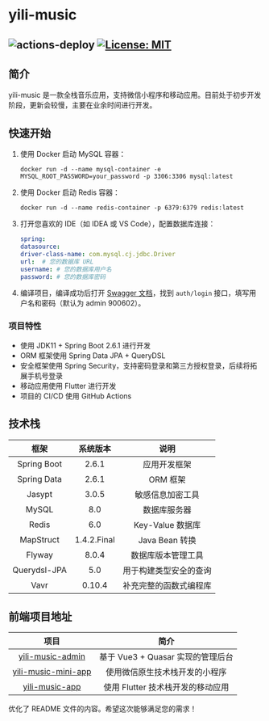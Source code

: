 # yili-music

![actions-deploy](https://github.com/xianhua347/yili-music/actions/workflows/deploy.yml/badge.svg)
[![License: MIT](https://img.shields.io/badge/License-MIT-yellow.svg)](https://opensource.org/licenses/MIT)
---

## 简介

yili-music 是一款全栈音乐应用，支持微信小程序和移动应用。目前处于初步开发阶段，更新会较慢，主要在业余时间进行开发。

## 快速开始

1. 使用 Docker 启动 MySQL 容器：
   ```shell
   docker run -d --name mysql-container -e MYSQL_ROOT_PASSWORD=your_password -p 3306:3306 mysql:latest
   ```
2. 使用 Docker 启动 Redis 容器：
   ```shell
   docker run -d --name redis-container -p 6379:6379 redis:latest
   ```
3. 打开您喜欢的 IDE（如 IDEA 或 VS Code），配置数据库连接：
   ```yml
   spring:
   datasource:
   driver-class-name: com.mysql.cj.jdbc.Driver
   url:  # 您的数据库 URL
   username: # 您的数据库用户名
   password: # 您的数据库密码
   ```
4. 编译项目，编译成功后打开 [Swagger 文档](localhost:8084/swagger-ui.html#/)，找到  `auth/login`  接口，填写用户名和密码（默认为 admin 900602）。

### 项目特性

- 使用 JDK11 + Spring Boot 2.6.1 进行开发
- ORM 框架使用 Spring Data JPA + QueryDSL
- 安全框架使用 Spring Security，支持密码登录和第三方授权登录，后续将拓展手机号登录
- 移动应用使用 Flutter 进行开发
- 项目的 CI/CD 使用 GitHub Actions

## 技术栈

|      框架      |    系统版本     |      说明       |
|:------------:|:-----------:|:-------------:|
| Spring Boot  |    2.6.1    |    应用开发框架     |
| Spring Data  |    2.6.1    |    ORM 框架     |
|    Jasypt    |    3.0.5    |   敏感信息加密工具    |
|    MySQL     |     8.0     |    数据库服务器     |
|    Redis     |     6.0     | Key-Value 数据库 |
|  MapStruct   | 1.4.2.Final | Java Bean 转换  |
|    Flyway    |    8.0.4    |   数据库版本管理工具   |
| Querydsl-JPA |     5.0     |  用于构建类型安全的查询  |
|     Vavr     |   0.10.4    |  补充完整的函数式编程库  |

## 前端项目地址

|                                   项目                                   |            简介            |
|:----------------------------------------------------------------------:|:------------------------:|
|   [yili-music-admin](https://github.com/xianhua347/yili-music-admin)   | 基于 Vue3 + Quasar 实现的管理后台 |
| [yili-music-mini-app](https://github.com/xianhua347/yili-music-minapp) |     使用微信原生技术栈开发的小程序      |
|     [yili-music-app](https://github.com/xianhua347/liyi_music_app)     |  使用 Flutter 技术栈开发的移动应用   |

优化了 README 文件的内容。希望这次能够满足您的需求！
